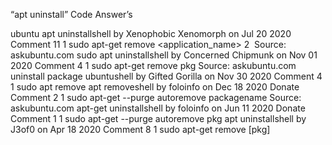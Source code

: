 “apt uninstall” Code Answer’s

ubuntu apt uninstallshell by Xenophobic Xenomorph on Jul 20 2020 Comment
11
1
sudo apt-get remove <application_name>
2
​
Source: askubuntu.com
sudo apt uninstallshell by Concerned Chipmunk on Nov 01 2020 Comment
4
1
sudo apt-get remove pkg
Source: askubuntu.com
uninstall package ubuntushell by Gifted Gorilla         on Nov 30 2020 Comment
4
1
sudo apt remove <package name>
apt removeshell by foloinfo         on Dec 18 2020 Donate Comment
2
1
sudo apt-get --purge autoremove packagename
Source: askubuntu.com
apt-get uninstallshell by foloinfo         on Jun 11 2020 Donate Comment
1
1
sudo apt-get --purge autoremove pkg
apt uninstallshell by J3of0 on Apr 18 2020 Comment
8
1
sudo apt-get remove [pkg]